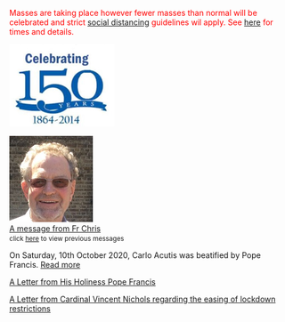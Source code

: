 <font color="red">Masses are taking place however fewer masses than normal will be celebrated and strict [social distancing](socialdistancing.htm) guidelines wil apply. See [here](masstimes.htm) for times and details.</font>

[![150th Anniversary](../images/150AnnivLogo.jpg)](../pages/150Anniv.htm)

[![Fr Chris O'Brien](../images/frchris.jpg)](../documents/frchris/Annce%2010%20July%202020.pdf)  
[A message from Fr Chris](../documents/frchris/Annce%2010%20July%202020.pdf)  
<span style="font-size:smaller">click [here](../pages/newsletters.htm) to view previous messages</span>

On Saturday, 10th October 2020, Carlo Acutis was beatified by Pope Francis. [Read more](../pages/news.htm) 

[A Letter from His Holiness Pope Francis](../documents/letter%20from%20pope%20francis%20may%2020.pdf)

[A Letter from Cardinal Vincent Nichols regarding the easing of lockdown restrictions](../documents/CardinalVNicholsLetter25Jun2020.pdf)
